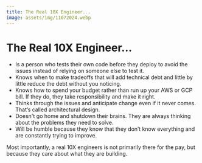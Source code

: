 ```yaml
---
title: The Real 10X Engineer...
image: assets/img/11072024.webp
---
```


# The Real 10X Engineer...
- Is a person who tests their own code before they deploy to avoid the issues instead of relying on someone else to test it.
- Knows when to make tradeoffs that will add technical debt and little by little reduce the debt without you noticing. 
- Knows how to spend your budget rather than run up your AWS or GCP bill. If they do, they take responsibility and make it right. 
- Thinks through the issues and anticipate change even if it never comes. That’s called architectural design.
- Doesn't go home and shutdown their brains. They are always thinking about the problems they need to solve. 
- Will be humble because they know that they don’t know everything and are constantly trying to improve. 

Most importantly, a real 10X engineers is not primarily there for the pay, but because they care about what they are building.
